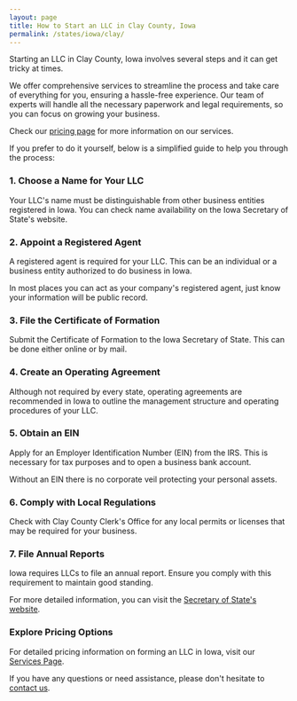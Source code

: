 ```yaml
---
layout: page
title: How to Start an LLC in Clay County, Iowa
permalink: /states/iowa/clay/
---
```


<p>Starting an LLC in Clay County, Iowa involves several steps and it can get tricky at times.</p>

<p>We offer comprehensive services to streamline the process and take care of everything for you, ensuring a hassle-free experience. Our team of experts will handle all the necessary paperwork and legal requirements, so you can focus on growing your business.</p>

<p>Check our <a href="/services/">pricing page</a> for more information on our services.</p>

<p>If you prefer to do it yourself, below is a simplified guide to help you through the process:</p>

<h3>1. Choose a Name for Your LLC</h3>
<p>Your LLC's name must be distinguishable from other business entities registered in Iowa. You can check name availability on the Iowa Secretary of State's website.</p>

<h3>2. Appoint a Registered Agent</h3>
<p>A registered agent is required for your LLC. This can be an individual or a business entity authorized to do business in Iowa.</p>

<p>In most places you can act as your company's registered agent, just know your information will be public record.<p>

<h3>3. File the Certificate of Formation</h3>
<p>Submit the Certificate of Formation to the Iowa Secretary of State. This can be done either online or by mail.</p>

<h3>4. Create an Operating Agreement</h3>
<p>Although not required by every state, operating agreements are recommended in Iowa to outline the management structure and operating procedures of your LLC.</p>

<h3>5. Obtain an EIN</h3>
<p>Apply for an Employer Identification Number (EIN) from the IRS. This is necessary for tax purposes and to open a business bank account.</p>

<p>Without an EIN there is no corporate veil protecting your personal assets.</p>

<h3>6. Comply with Local Regulations</h3>
<p>Check with Clay County Clerk's Office for any local permits or licenses that may be required for your business.</p>

<h3>7. File Annual Reports</h3>
<p>Iowa requires LLCs to file an annual report. Ensure you comply with this requirement to maintain good standing.</p>

<p>For more detailed information, you can visit the <a href="https://sos.iowa.gov/">Secretary of State's website</a>.</p>

<h3>Explore Pricing Options</h3>
<p>For detailed pricing information on forming an LLC in Iowa, visit our <a href="/services/">Services Page</a>.</p>
<p>If you have any questions or need assistance, please don't hesitate to <a href="https://www.businessinitiative.org/contact/" target="_blank">contact us</a>.</p>
